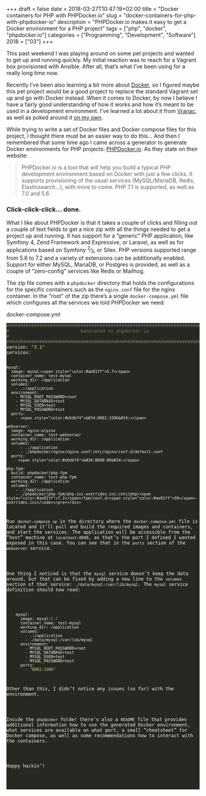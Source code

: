 +++
draft = false
date = 2018-03-27T10:47:19+02:00
title = "Docker containers for PHP with PHPDocker.io"
slug = "docker-containers-for-php-with-phpdocker-io"
description = "PHPDocker.io makes it easy to get a Docker environment for a PHP project"
tags = ["php", "docker", "phpdocker.io"]
categories = ["Programming", "Development", "Software"]
2018 = ["03"]
+++

<p>This past weekend I was playing around on some pet projects and wanted to get up and running quickly. My initial reaction was to reach for a Vagrant box provisioned with Ansible. After all, that&rsquo;s what I&rsquo;ve been using for a really long time now.</p>

<p>Recently I&rsquo;ve been also learning a bit more about <a href="https://www.docker.com/">Docker</a>, so I figured maybe this pet project would be a good project to replace the standard Vagrant set up and go with Docker instead. When it comes to Docker, by now I believe I have a fairly good understanding of how it works and how it&rsquo;s meant to be used in a development environment. I&rsquo;ve learned a lot about it from <a href="http://blog.code4hire.com/">Vranac</a>, as well as poked around it <a href="/blog/docker-nginx-host-not-found-in-upstream-error/">on my own</a>.</p>

<p>While trying to write a set of Docker files and Docker compose files for this project, I thought there must be an easier way to do this&hellip; And then I remembered that some time ago I came across a generator to generate Docker environments for PHP projects: <a href="https://phpdocker.io/">PHPDocker.io</a>. As they state on their website:</p>

<blockquote>
PHPDocker.io is a tool that will help you build a typical PHP development environment based on Docker with just a few clicks. It supports provisioning of the usual services (MySQL/MariaDB, Redis, Elasticsearch...), with more to come. PHP 7.1 is supported, as well as 7.0 and 5.6.
</blockquote>

<h3 id="click-click-click-done">Click-click-click&hellip; done.</h3>

<p>What I like about PHPDocker is that it takes a couple of clicks and filling out a couple of text fields to get a nice zip with all the things needed to get a project up and running. It has support for a &ldquo;generic&rdquo; PHP application, like Symfony 4, Zend Framework and Expressive, or Laravel, as well as for applications based on Symfony <sup>2</sup>&frasl;<sub>3</sub>, or Silex. PHP versions supported range from 5.6 to 7.2 and a variety of extensions can be additionally enabled. Support for either MySQL, MariaDB, or Postgres is provided, as well as a couple of &ldquo;zero-config&rdquo; services like Redis or Mailhog.</p>

<p>The zip file comes with a <code>phpdocker</code> directory that holds the configurations for the specific containers such as the <code>nginx.conf</code> file for the nginx container. In the &ldquo;root&rdquo; of the zip there&rsquo;s a single <code>docker-compose.yml</code> file which configures all the services we told PHPDocker we need:</p>

<p><div class="filename">docker-compose.yml</div></p>

<div class="highlight"><pre style="color:#f8f8f2;background-color:#272822;-moz-tab-size:4;-o-tab-size:4;tab-size:4"><code class="language-yaml" data-lang="yaml"><span style="color:#75715e">###############################################################################</span>
<span style="color:#75715e">#                          Generated on phpdocker.io                          #</span>
<span style="color:#75715e">###############################################################################</span>
version: <span style="color:#e6db74">&#34;3.1&#34;</span>
services:

    mysql:
      image: mysql:<span style="color:#ae81ff">5.7</span>
      container_name: test-mysql
      working_dir: /application
      volumes:
        - .:/application
      environment:
        - MYSQL_ROOT_PASSWORD=root
        - MYSQL_DATABASE=test
        - MYSQL_USER=test
        - MYSQL_PASSWORD=test
      ports:
        - <span style="color:#e6db74">&#34;8082:3306&#34;</span>

    webserver:
      image: nginx:alpine
      container_name: test-webserver
      working_dir: /application
      volumes:
          - .:/application
          - ./phpdocker/nginx/nginx.conf:/etc/nginx/conf.d/default.conf
      ports:
       - <span style="color:#e6db74">&#34;8080:80&#34;</span>

    php-fpm:
      build: phpdocker/php-fpm
      container_name: test-php-fpm
      working_dir: /application
      volumes:
        - .:/application
        - ./phpdocker/php-fpm/php-ini-overrides.ini:/etc/php/<span style="color:#ae81ff">7.2</span>/fpm/conf.d/<span style="color:#ae81ff">99</span>-overrides.ini</code></pre></div>
<p>Run <code>docker-compose up</code> in the directory where the <code>docker-compose.yml</code> file is located and it&rsquo;ll pull and build the required images and containers, and start the services. The application will be accessible from the &ldquo;host&rdquo; machine at <code>localhost:8080</code>, as that&rsquo;s the port I defined I wanted exposed in this case. You can see that in the <code>ports</code> section of the <code>webserver</code> service.</p>

<p>One thing I noticed is that the <code>mysql</code> service doesn&rsquo;t keep the data around, but that can be fixed by adding a new line to the <code>volumes</code> section of that service: <code>./data/mysql:/var/lib/mysql</code>. The <code>mysql</code> service definition should now read:</p>

<div class="highlight"><pre style="color:#f8f8f2;background-color:#272822;-moz-tab-size:4;-o-tab-size:4;tab-size:4"><code class="language-yaml" data-lang="yaml">    mysql:
      image: mysql:<span style="color:#ae81ff">5.7</span>
      container_name: test-mysql
      working_dir: /application
      volumes:
        - .:/application
        - ./data/mysql:/var/lib/mysql
      environment:
        - MYSQL_ROOT_PASSWORD=root
        - MYSQL_DATABASE=test
        - MYSQL_USER=test
        - MYSQL_PASSWORD=test
      ports:
        - <span style="color:#e6db74">&#34;8082:3306&#34;</span></code></pre></div>
<p>Other than this, I didn&rsquo;t notice any issues (so far) with the environment.</p>

<p>Inside the <code>phpdocker</code> folder there&rsquo;s also a <code>README</code> file that provides additional information how to use the generated Docker environment, what services are available on what port, a small &ldquo;cheatsheet&rdquo; for Docker compose, as well as some recommendations how to interact with the containers.</p>

<p>Happy hackin&rsquo;!</p>
